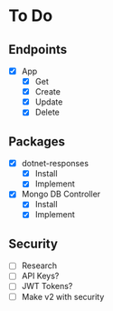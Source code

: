# To Do

## Endpoints
- [x] App
  - [x] Get
  - [x] Create
  - [x] Update
  - [x] Delete

## Packages
- [x] dotnet-responses
  - [x] Install
  - [x] Implement
- [x] Mongo DB Controller
  - [x] Install
  - [x] Implement

## Security
- [ ] Research
- [ ] API Keys?
- [ ] JWT Tokens? 
- [ ] Make v2 with security
